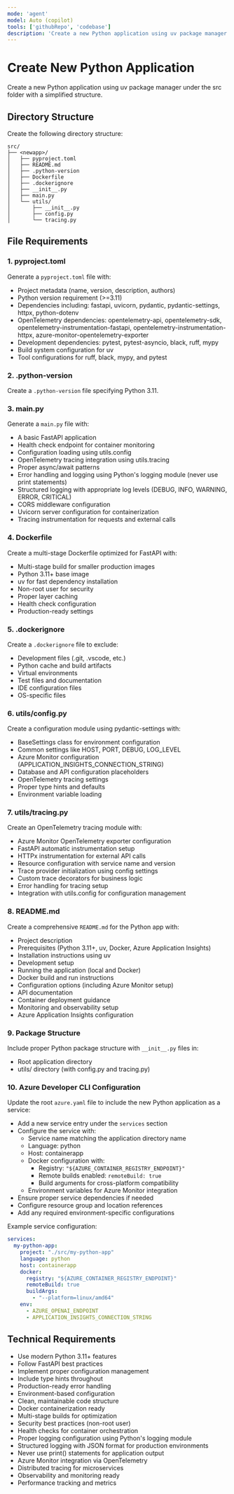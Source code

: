 ```yaml
---
mode: 'agent'
model: Auto (copilot)
tools: ['githubRepo', 'codebase']
description: 'Create a new Python application using uv package manager'
---
```


# Create New Python Application

Create a new Python application using uv package manager under the src folder with a simplified structure.

## Directory Structure

Create the following directory structure:

```text
src/
├── <newapp>/
│   ├── pyproject.toml
│   ├── README.md
│   ├── .python-version
│   ├── Dockerfile
│   ├── .dockerignore
│   ├── __init__.py
│   ├── main.py
│   └── utils/
│       ├── __init__.py
│       ├── config.py
│       └── tracing.py
```

## File Requirements

### 1. pyproject.toml

Generate a `pyproject.toml` file with:

- Project metadata (name, version, description, authors)
- Python version requirement (>=3.11)
- Dependencies including: fastapi, uvicorn, pydantic, pydantic-settings, httpx, python-dotenv
- OpenTelemetry dependencies: opentelemetry-api, opentelemetry-sdk, opentelemetry-instrumentation-fastapi, opentelemetry-instrumentation-httpx, azure-monitor-opentelemetry-exporter
- Development dependencies: pytest, pytest-asyncio, black, ruff, mypy
- Build system configuration for uv
- Tool configurations for ruff, black, mypy, and pytest

### 2. .python-version

Create a `.python-version` file specifying Python 3.11.

### 3. main.py

Generate a `main.py` file with:

- A basic FastAPI application
- Health check endpoint for container monitoring
- Configuration loading using utils.config
- OpenTelemetry tracing integration using utils.tracing
- Proper async/await patterns
- Error handling and logging using Python's logging module (never use print statements)
- Structured logging with appropriate log levels (DEBUG, INFO, WARNING, ERROR, CRITICAL)
- CORS middleware configuration
- Uvicorn server configuration for containerization
- Tracing instrumentation for requests and external calls

### 4. Dockerfile

Create a multi-stage Dockerfile optimized for FastAPI with:

- Multi-stage build for smaller production images
- Python 3.11+ base image
- uv for fast dependency installation
- Non-root user for security
- Proper layer caching
- Health check configuration
- Production-ready settings

### 5. .dockerignore

Create a `.dockerignore` file to exclude:

- Development files (.git, .vscode, etc.)
- Python cache and build artifacts
- Virtual environments
- Test files and documentation
- IDE configuration files
- OS-specific files

### 6. utils/config.py

Create a configuration module using pydantic-settings with:

- BaseSettings class for environment configuration
- Common settings like HOST, PORT, DEBUG, LOG_LEVEL
- Azure Monitor configuration (APPLICATION_INSIGHTS_CONNECTION_STRING)
- Database and API configuration placeholders
- OpenTelemetry tracing settings
- Proper type hints and defaults
- Environment variable loading

### 7. utils/tracing.py

Create an OpenTelemetry tracing module with:

- Azure Monitor OpenTelemetry exporter configuration
- FastAPI automatic instrumentation setup
- HTTPx instrumentation for external API calls
- Resource configuration with service name and version
- Trace provider initialization using config settings
- Custom trace decorators for business logic
- Error handling for tracing setup
- Integration with utils.config for configuration management

### 8. README.md

Create a comprehensive `README.md` for the Python app with:

- Project description
- Prerequisites (Python 3.11+, uv, Docker, Azure Application Insights)
- Installation instructions using uv
- Development setup
- Running the application (local and Docker)
- Docker build and run instructions
- Configuration options (including Azure Monitor setup)
- API documentation
- Container deployment guidance
- Monitoring and observability setup
- Azure Application Insights configuration

### 9. Package Structure

Include proper Python package structure with `__init__.py` files in:

- Root application directory
- utils/ directory (with config.py and tracing.py)

### 10. Azure Developer CLI Configuration

Update the root `azure.yaml` file to include the new Python application as a service:

- Add a new service entry under the `services` section
- Configure the service with:
  - Service name matching the application directory name
  - Language: python
  - Host: containerapp
  - Docker configuration with:
    - Registry: `"${AZURE_CONTAINER_REGISTRY_ENDPOINT}"`
    - Remote builds enabled: `remoteBuild: true`
    - Build arguments for cross-platform compatibility
  - Environment variables for Azure Monitor integration
- Ensure proper service dependencies if needed
- Configure resource group and location references
- Add any required environment-specific configurations

Example service configuration:
```yaml
services:
  my-python-app:
    project: "./src/my-python-app"
    language: python
    host: containerapp
    docker:
      registry: "${AZURE_CONTAINER_REGISTRY_ENDPOINT}"
      remoteBuild: true
      buildArgs:
        - "--platform=linux/amd64"
    env:
      - AZURE_OPENAI_ENDPOINT
      - APPLICATION_INSIGHTS_CONNECTION_STRING
```

## Technical Requirements

- Use modern Python 3.11+ features
- Follow FastAPI best practices
- Implement proper configuration management
- Include type hints throughout
- Production-ready error handling
- Environment-based configuration
- Clean, maintainable code structure
- Docker containerization ready
- Multi-stage builds for optimization
- Security best practices (non-root user)
- Health checks for container orchestration
- Proper logging configuration using Python's logging module
- Structured logging with JSON format for production environments
- Never use print() statements for application output
- Azure Monitor integration via OpenTelemetry
- Distributed tracing for microservices
- Observability and monitoring ready
- Performance tracking and metrics